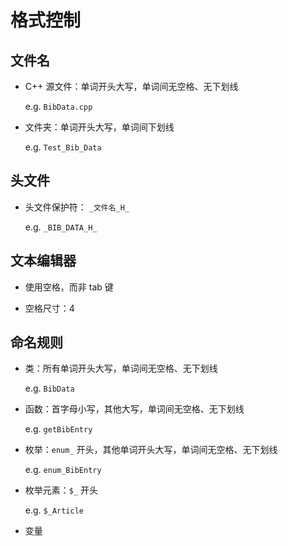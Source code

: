 # 格式控制

## 文件名

* C++ 源文件：单词开头大写，单词间无空格、无下划线

  e.g. `BibData.cpp`

* 文件夹：单词开头大写，单词间下划线

  e.g. `Test_Bib_Data`

## 头文件

* 头文件保护符： `_文件名_H_`

  e.g. `_BIB_DATA_H_`

## 文本编辑器

* 使用空格，而非 tab 键

* 空格尺寸：4

## 命名规则

* 类：所有单词开头大写，单词间无空格、无下划线

  e.g. `BibData`

* 函数：首字母小写，其他大写，单词间无空格、无下划线

  e.g. `getBibEntry`

* 枚举：`enum_` 开头，其他单词开头大写，单词间无空格、无下划线

  e.g. `enum_BibEntry`

* 枚举元素：`$_` 开头

  e.g. `$_Article`

* 变量